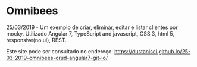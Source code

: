 # Omnibees 
25/03/2019 - Um exemplo de criar, eliminar, editar e listar clientes por mocky. Utilizado Angular 7, TypeScript and javascript, CSS 3, html 5, responsive(no ui), REST.

Este site pode ser consultado no endereço: https://dustanisci.github.io/25-03-2019-omnibees-crud-angular7-git-io/
